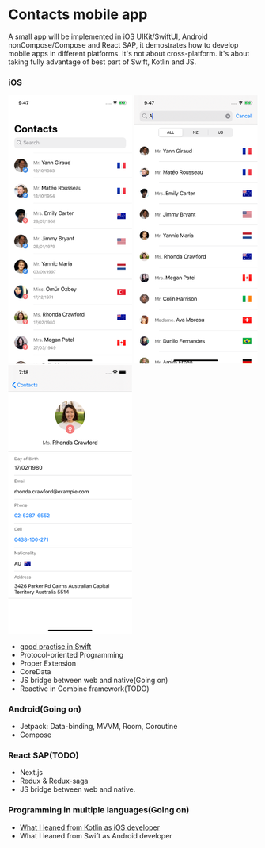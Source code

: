 # Contacts mobile app

A small app will be implemented in iOS UIKit/SwiftUI, Android nonCompose/Compose and React SAP, it demostrates how to develop mobile apps in different platforms. It's not about cross-platform. it's about taking fully advantage of best part of Swift, Kotlin and JS.

### iOS

<p float="left">
 <img src="/Design/ios-screenshot/home.png" width="250">
 <img src="/Design/ios-screenshot/search.png" width="250">
 <img src="/Design/ios-screenshot/detail.png" width="250">
</p>

- [good practise in Swift](/swift.md)
- Protocol-oriented Programming
- Proper Extension
- CoreData
- JS bridge between web and native(Going on)
- Reactive in Combine framework(TODO)

### Android(Going on)

- Jetpack: Data-binding, MVVM, Room, Coroutine
- Compose

### React SAP(TODO)

- Next.js
- Redux & Redux-saga
- JS bridge between web and native.

### Programming in multiple languages(Going on)

- [What I leaned from Kotlin as iOS developer](/kotlin_for_ios.md)
- What I leaned from Swift as Android developer

